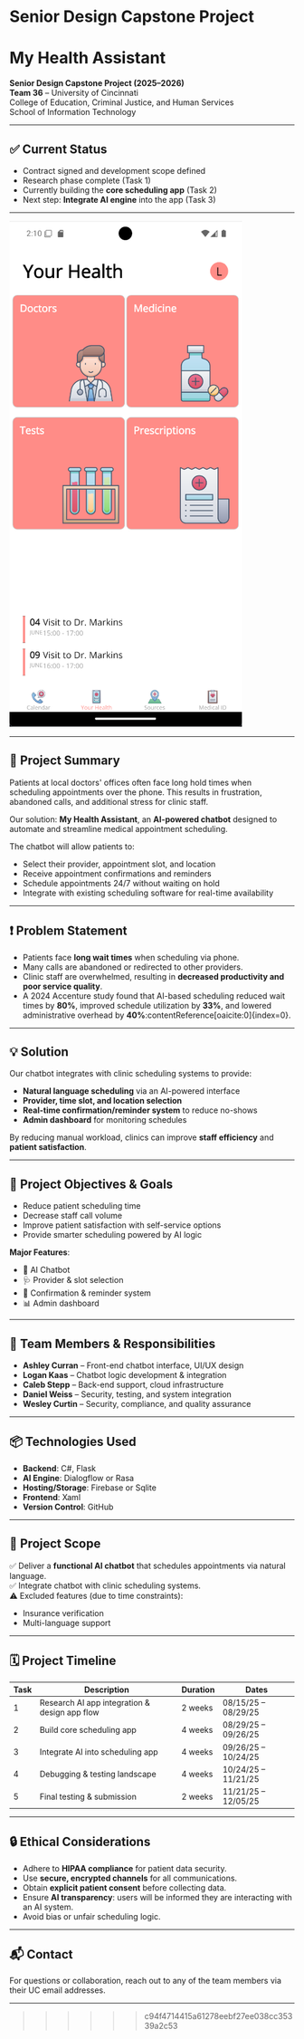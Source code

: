 # Senior Design Capstone Project

# My Health Assistant

**Senior Design Capstone Project (2025–2026)**  
**Team 36** – University of Cincinnati  
College of Education, Criminal Justice, and Human Services  
School of Information Technology  

---

## ✅ Current Status
- Contract signed and development scope defined
- Research phase complete (Task 1)
- Currently building the **core scheduling app** (Task 2)
- Next step: **Integrate AI engine** into the app (Task 3)

---

<img src="https://github.com/logankaas/Senior-Design-Capstone-Project/blob/main/senior-capstone-design-one.png" />

---

## 📖 Project Summary
Patients at local doctors' offices often face long hold times when scheduling appointments over the phone. This results in frustration, abandoned calls, and additional stress for clinic staff.  

Our solution: **My Health Assistant**, an **AI-powered chatbot** designed to automate and streamline medical appointment scheduling.  

The chatbot will allow patients to:
- Select their provider, appointment slot, and location
- Receive appointment confirmations and reminders
- Schedule appointments 24/7 without waiting on hold
- Integrate with existing scheduling software for real-time availability

---

## ❗ Problem Statement
- Patients face **long wait times** when scheduling via phone.  
- Many calls are abandoned or redirected to other providers.  
- Clinic staff are overwhelmed, resulting in **decreased productivity and poor service quality**.  
- A 2024 Accenture study found that AI-based scheduling reduced wait times by **80%**, improved schedule utilization by **33%**, and lowered administrative overhead by **40%**:contentReference[oaicite:0]{index=0}.  

---

## 💡 Solution
Our chatbot integrates with clinic scheduling systems to provide:
- **Natural language scheduling** via an AI-powered interface  
- **Provider, time slot, and location selection**  
- **Real-time confirmation/reminder system** to reduce no-shows  
- **Admin dashboard** for monitoring schedules  

By reducing manual workload, clinics can improve **staff efficiency** and **patient satisfaction**.  

---

## 🎯 Project Objectives & Goals
- Reduce patient scheduling time  
- Decrease staff call volume  
- Improve patient satisfaction with self-service options  
- Provide smarter scheduling powered by AI logic  

**Major Features**:
- 🤖 AI Chatbot  
- 🩺 Provider & slot selection  
- 📅 Confirmation & reminder system  
- 📊 Admin dashboard  

---

## 👥 Team Members & Responsibilities
- **Ashley Curran** – Front-end chatbot interface, UI/UX design  
- **Logan Kaas** – Chatbot logic development & integration  
- **Caleb Stepp** – Back-end support, cloud infrastructure  
- **Daniel Weiss** – Security, testing, and system integration  
- **Wesley Curtin** – Security, compliance, and quality assurance  

---

## 📦 Technologies Used
- **Backend**: C#, Flask  
- **AI Engine**: Dialogflow or Rasa  
- **Hosting/Storage**: Firebase or Sqlite  
- **Frontend**: Xaml 
- **Version Control**: GitHub  

---

## 📌 Project Scope
✅ Deliver a **functional AI chatbot** that schedules appointments via natural language.  
✅ Integrate chatbot with clinic scheduling systems.  
⚠️ Excluded features (due to time constraints):  
- Insurance verification  
- Multi-language support  

---

## 🗓️ Project Timeline
| Task | Description | Duration | Dates |
|------|-------------|----------|-------|
| 1 | Research AI app integration & design app flow | 2 weeks | 08/15/25 – 08/29/25 |
| 2 | Build core scheduling app | 4 weeks | 08/29/25 – 09/26/25 |
| 3 | Integrate AI into scheduling app | 4 weeks | 09/26/25 – 10/24/25 |
| 4 | Debugging & testing landscape | 4 weeks | 10/24/25 – 11/21/25 |
| 5 | Final testing & submission | 2 weeks | 11/21/25 – 12/05/25 |

---

## 🔒 Ethical Considerations
- Adhere to **HIPAA compliance** for patient data security.  
- Use **secure, encrypted channels** for all communications.  
- Obtain **explicit patient consent** before collecting data.  
- Ensure **AI transparency**: users will be informed they are interacting with an AI system.  
- Avoid bias or unfair scheduling logic.    

---

## 📬 Contact
For questions or collaboration, reach out to any of the team members via their UC email addresses.  

---

>>>>>> c94f4714415a61278eebf27ee038cc35339a2c53
